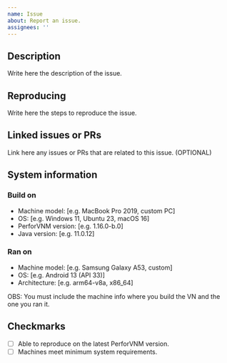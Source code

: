 ```yaml
---
name: Issue
about: Report an issue.
assignees: ''
---
```


## Description

Write here the description of the issue.

## Reproducing

Write here the steps to reproduce the issue.

## Linked issues or PRs

Link here any issues or PRs that are related to this issue. (OPTIONAL)

## System information

### Build on

- Machine model: [e.g. MacBook Pro 2019, custom PC]
- OS: [e.g. Windows 11, Ubuntu 23, macOS 16]
- PerforVNM version: [e.g. 1.16.0-b.0]
- Java version: [e.g. 11.0.12]

### Ran on

- Machine model: [e.g. Samsung Galaxy A53, custom]
- OS: [e.g. Android 13 (API 33)]
- Architecture: [e.g. arm64-v8a, x86_64]

OBS: You must include the machine info where you build the VN and the one you ran it.

## Checkmarks

- [ ] Able to reproduce on the latest PerforVNM version.
- [ ] Machines meet minimum system requirements.
